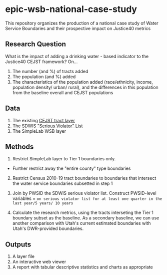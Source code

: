 # epic-wsb-national-case-study
This repository organizes the production of a national case study of Water Service Boundaries and their prospective impact on Justice40 metrics


## Research Question

What is the impact of adding a drinking water - based indicator to the Justice40 CEJST framework? On...

1. The number (and %) of tracts added
2. The population (and %) added
3. The characteristics of the population added (race/ethnicity, income, population density/ urban/ rural), and the differences in this population from the baseline overall and CEJST populations

## Data

1. The existing [CEJST tract layer](https://screeningtool.geoplatform.gov/en/downloads)
2. The SDWIS ["Serious Violator" List](https://echo.epa.gov/files/echodownloads/SDWA_latest_downloads.zip)
3. The SimpleLab WSB layer 

## Methods

1. Restrict SimpleLab layer to Tier 1 boundaries only. 
  * Further restrict away the "entire county" type boundaries

2. Restrict Census 2010-19 tract boundaries to boundaries that intersect the water service boundaries subsetted in step 1

3. Join by PWSID the SDWIS serious violator list. Construct PWSID-level variables = ```on serious violator list for at least one quarter in the last year/5 years/ 10 years```

4. Calculate the research metrics, using the tracts interseting the Tier 1 boundary subset as the baseline. As a secondary baseline, we can use another comparison with Utah's current estimated boundaries with Utah's DWR-provided boundaries. 

## Outputs

1. A layer file
2. An interactive web viewer
3. A report with tabular descriptive statistics and charts as appropriate
